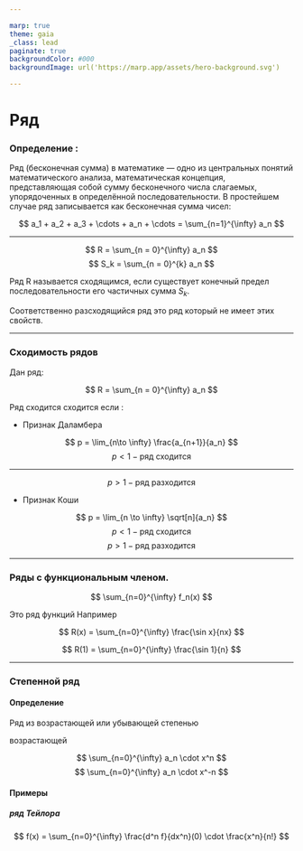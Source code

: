 ```yaml
---

marp: true
theme: gaia
_class: lead
paginate: true
backgroundColor: #000
backgroundImage: url('https://marp.app/assets/hero-background.svg')

---
```


# Ряд
### Определение :

Ряд (бесконечная сумма) в математике — одно из центральных понятий математического анализа, математическая концепция, представляющая собой сумму бесконечного числа слагаемых, упорядоченных в определённой последовательности. В простейшем случае ряд записывается как бесконечная сумма чисел:

$$ a_1 + a_2 + a_3 + \cdots + a_n + \cdots = \sum_{n=1}^{\infty} a_n $$

---

$$ R = \sum_{n = 0}^{\infty} a_n $$
$$ S_k = \sum_{n = 0}^{k} a_n $$

Ряд R называется сходящимся, если существует конечный предел последовательности его частичных сумма $S_k$.

Соответственно разсходящийся ряд это ряд который не имеет этих свойств.

---

### Сходимость рядов

Дан ряд:

$$ R = \sum_{n = 0}^{\infty} a_n $$

Ряд сходится сходится если :

- Признак Даламбера

$$ p = \lim_{n\to \infty} \frac{a_{n+1}}{a_n} $$
$$ p < 1 - \text{ряд сходится} $$ 

---

$$ p > 1 - \text{ряд разходится} $$ 


- Признак Коши

$$ p = \lim_{n \to \infty} \sqrt[n]{a_n} $$
$$ p < 1 - \text{ряд сходится} $$ 
$$ p > 1 - \text{ряд разходится} $$ 

---

### Ряды с функциональным членом.

$$ \sum_{n=0}^{\infty} f_n(x) $$

Это ряд функций
Например

$$ R(x) =  \sum_{n=0}^{\infty} \frac{\sin x}{nx} $$

$$ R(1) = \sum_{n=0}^{\infty} \frac{\sin 1}{n} $$

---

### Степенной ряд

#### Определение

Ряд из возрастающей или убывающей степенью

возрастающей

$$ \sum_{n=0}^{\infty} a_n \cdot x^n $$
$$ \sum_{n=0}^{\infty} a_n \cdot x^-n $$

#### Примеры

##### ряд Тейлора

$$ f(x) = \sum_{n=0}^{\infty} \frac{d^n f}{dx^n}(0) \cdot  \frac{x^n}{n!} $$